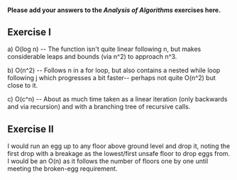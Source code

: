 #### Please add your answers to the ***Analysis of  Algorithms*** exercises here.

## Exercise I

a) O(log n) -- The function isn't quite linear following n, but makes considerable leaps and bounds (via n^2) to approach n^3.


b) O(n^2) -- Follows n in a for loop, but also contains a nested while loop following j which progresses a bit faster-- perhaps not quite O(n^2) but close to it.


c) O(c^n) -- About as much time taken as a linear iteration (only backwards and via recursion) and with a branching tree of recursive calls.

## Exercise II

I would run an egg up to any floor above ground level and drop it, noting the first drop with a breakage as the lowest/first unsafe floor to drop eggs from. I would be an O(n) as it follows the number of floors one by one until meeting the broken-egg requirement.

